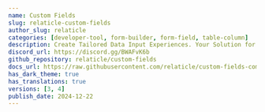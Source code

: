 ```yaml
---
name: Custom Fields
slug: relaticle-custom-fields
author_slug: relaticle
categories: [developer-tool, form-builder, form-field, table-column]
description: Create Tailored Data Input Experiences. Your Solution for Dynamic, User-Defined Custom Form Fields
discord_url: https://discord.gg/BWAFvK6b
github_repository: relaticle/custom-fields
docs_url: https://raw.githubusercontent.com/relaticle/custom-fields-community/main/docs/v1.md
has_dark_theme: true
has_translations: true
versions: [3, 4]
publish_date: 2024-12-22
---
```

